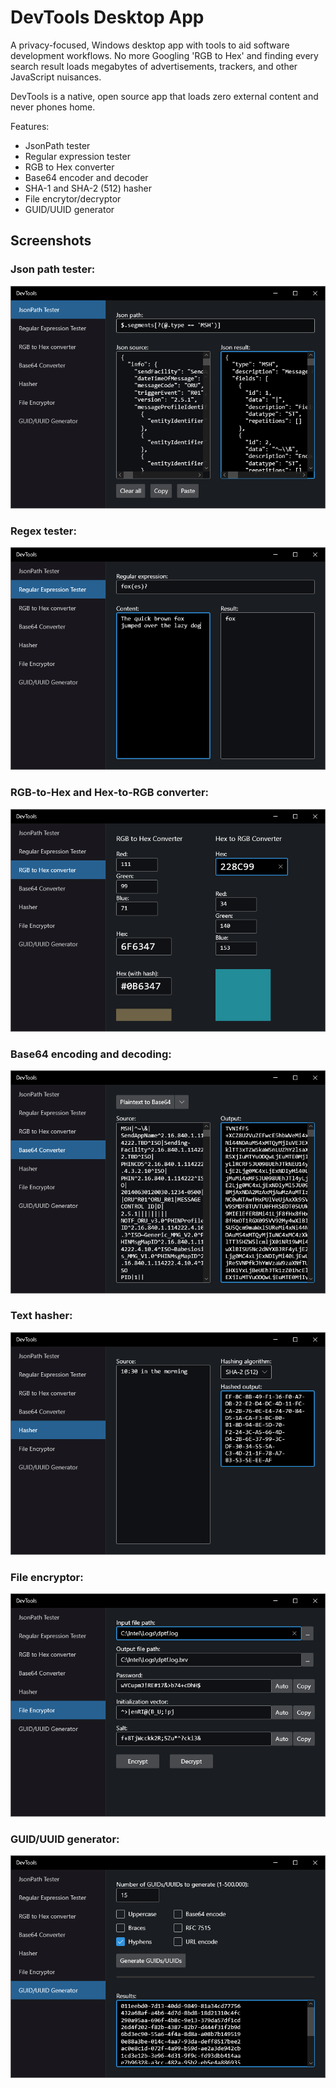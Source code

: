 # DevTools Desktop App

A privacy-focused, Windows desktop app with tools to aid software development workflows. No more Googling 'RGB to Hex' and finding every search result loads megabytes of advertisements, trackers, and other JavaScript nuisances. 

DevTools is a native, open source app that loads zero external content and never phones home.

Features:
* JsonPath tester
* Regular expression tester
* RGB to Hex converter
* Base64 encoder and decoder
* SHA-1 and SHA-2 (512) hasher
* File encrytor/decryptor
* GUID/UUID generator

## Screenshots

### Json path tester:
![Json Path tester](/images/image01.png)

### Regex tester:
![Regular expression tester](/images/image02.png)

### RGB-to-Hex and Hex-to-RGB converter:
![RGB to Hex converter](/images/image03.png)

### Base64 encoding and decoding:
![Base64 encoder and decoder](/images/image04.png)

### Text hasher:
![Hasher](/images/image05.png)

### File encryptor:
![File encryptor](/images/image06.png)

### GUID/UUID generator:
![GUID/UUID generator](/images/image07.png)